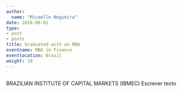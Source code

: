 ```yaml
---
author:
  name: "Micaelle Nogueira"
date: 2016-06-01
type:
- post
- posts
title: Graduated with an MBA
eventname: MBA in Finance
eventlocation: Brazil
weight: 10
---
```


## 

BRAZILIAN INSTITUTE OF CAPITAL MARKETS (IBMEC)
Escrever texto